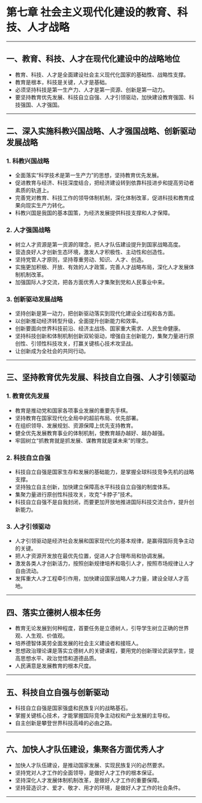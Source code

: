 # 第七章 社会主义现代化建设的教育、科技、人才战略

---

## 一、教育、科技、人才在现代化建设中的战略地位

- 教育、科技、人才是全面建设社会主义现代化国家的基础性、战略性支撑。
- 教育是根本，科技是关键，人才是基础。
- 必须坚持科技是第一生产力、人才是第一资源、创新是第一动力。
- 要坚持教育优先发展、科技自立自强、人才引领驱动，加快建设教育强国、科技强国、人才强国。

---

## 二、深入实施科教兴国战略、人才强国战略、创新驱动发展战略

### 1. 科教兴国战略

- 全面落实“科学技术是第一生产力”的思想，坚持教育优先发展。
- 促进教育与经济、科技深度结合，把经济建设转到依靠科技进步和提高劳动者素质的轨道上。
- 完善党对教育、科技工作的领导体制机制，深化体制改革，促进科技和教育成果向现实生产力转化。
- 科教兴国是我国的基本国策，为经济发展提供科技支撑和人才保障。

### 2. 人才强国战略

- 树立人才资源是第一资源的理念，把人才队伍建设提升到国家战略高度。
- 营造良好人才创新生态环境，激发人才积极性、主动性和创造性。
- 坚持党管人才原则，坚持尊重劳动、知识、人才、创造。
- 实施更加积极、开放、有效的人才政策，完善人才战略布局，深化人才发展体制机制改革。
- 加强国际人才交流，把各方面优秀人才集聚到党和人民事业中来。

### 3. 创新驱动发展战略

- 坚持创新是第一动力，把创新驱动落实到现代化建设全过程和各方面。
- 以创新推动经济转型升级，全面提升创新能力和效率。
- 创新要面向世界科技前沿、经济主战场、国家重大需求、人民生命健康。
- 坚持科技创新和体制机制创新双轮驱动，增强自主创新能力，集聚力量进行原创性、引领性科技攻关，打赢关键核心技术攻坚战。
- 让创新成为全社会的共同行动。

---

## 三、坚持教育优先发展、科技自立自强、人才引领驱动

### 1. 教育优先发展

- 教育是推动党和国家各项事业发展的重要先手棋。
- 坚持教育在国家现代化全局中的超前布局、优先部署。
- 在组织领导、发展规划、资源保障上优先支持教育。
- 健全优先发展教育事业的体制机制，使教育越办越好、越办越强。
- 牢固树立“抓教育就是抓发展、谋教育就是谋未来”的理念。

### 2. 科技自立自强

- 科技自立自强是国家生存和发展的基础能力，是掌握全球科技竞争先机的战略支撑。
- 坚持独立自主创新，加快建立保障高水平科技自立自强的制度体系。
- 集聚力量进行原创性科技攻关，攻克“卡脖子”技术。
- 科技自立自强不是自我封闭，而要更加开放地推进国际科技交流合作，提升创新能力。

### 3. 人才引领驱动

- 人才引领驱动是经济社会发展和国家现代化的基本规律，是赢得国际竞争主动的关键。
- 把人才资源开发放在最优先位置，促进人才合理布局和协调发展。
- 激发各类人才创新活力，按照创新规律培养和吸引人才，按照市场规律让人才自由流动。
- 发挥重大人才工程牵引作用，加快建设国家战略人才力量，建设全球人才高地。

---

## 四、落实立德树人根本任务

- 教育无论发展到何种程度，首要任务是立德树人，引导学生树立正确的世界观、人生观、价值观。
- 培养德智体美劳全面发展的社会主义建设者和接班人。
- 思想政治理论课是落实立德树人的关键课程，要用党的创新理论武装学生，提高思想水平、政治觉悟和道德品质。
- 人民满意是发展教育的根本尺度。

---

## 五、科技自立自强与创新驱动

- 科技自立自强是国家强盛和民族复兴的战略基石。
- 掌握关键核心技术，才能掌握国际竞争主动权和产业发展的主导权。
- 自主创新是攀登世界科技高峰的必由之路。

---

## 六、加快人才队伍建设，集聚各方面优秀人才

- 加快人才队伍建设，是推动国家发展、实现民族复兴的必然要求。
- 坚持党对人才工作的全面领导，是做好人才工作的根本保证。
- 坚持深化人才发展体制机制改革，是做好人才工作的重要保障。
- 坚持营造识才、爱才、敬才、用才的环境，是做好人才工作的社会条件。

---
